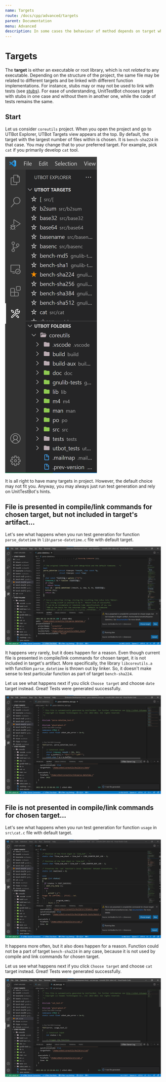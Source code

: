 ```yaml
---
name: Targets
route: /docs/cpp/advanced/targets
parent: Documentation
menu: Advanced
description: In some cases the behaviour of method depends on target which it is related to.
---
```


# Targets

The **target** is either an executable or root library, which is not *related* to any executable. Depending on the
structure of the project, the same file may be related to different targets and be linked with different function
implementations. For instance, stubs may or may not be used to link with tests (see [stubs](stubs)). For ease of
understanding, UnitTestBot chooses target with stubs in one case and without them in another one, while the code of
tests remains the same.

## Start

Let us consider `coreutils` project. When you open the project and go to UTBot Explorer, UTBot Targets view appears at
the top. By default, the target with the largest number of files within is chosen. It is `bench-sha224` in that case.
You may change that to your preferred target. For example, pick `cat` if you primarily develop `cat` tool.

![targetsExplorerViewImg](https://github.com/UnitTestBot/unittestbot.github.io/raw/source/resources/images/targetsExplorerView.png)

It is all right to have many targets in project. However, the default choice may not fit you. Anyway, you may always
just run test generation and rely on UnitTestBot's hints.

## File is presented in compile/link commands for chosen target, but not included in target's artifact...

Let's see what happens when you run test generation for function `parse_datetime` in `lib\parse-datetime.c` file with
default target.

![targetsFileNotPresentedInArtifactImg](https://github.com/UnitTestBot/unittestbot.github.io/raw/source/resources/images/targetsFileNotPresentedInArtifact.png)

It happens very rarely, but it does happen for a reason. Even though current file is presented in compile/link commands
for chosen target, it is not included in target's artifact. More specifically, the library `libcoreutils.a` with
function `parse_datetime` is thrown out by linker. So, it doesn't make sense to test particular function as part of
target `bench-sha224`.

Let us see what happens next if you click `Choose target` and choose `date` target instead. Great! Tests were generated
successfully.

![targetsTestsForDateGeneratedImg](https://github.com/UnitTestBot/unittestbot.github.io/raw/source/resources/images/targetsTestsForDateGenerated.png)

## File is not presented in compile/link commands for chosen target...

Let's see what happens when you run test generation for function `usage` in `src\cat.c` file with default target.

![targetsFileNotPresentedInCommandsImg](https://github.com/UnitTestBot/unittestbot.github.io/raw/source/resources/images/targetsFileNotPresentedInCommands.png)

It happens more often, but it also does happen for a reason. Function could not be a part of target `bench-sha224` in
any case, because it is not used by compile and link commands for chosen target.

Let us see what happens next if you click `Choose target` and choose `cat` target instead. Great! Tests were generated
successfully.

![targetsTestsForCatGeneratedImg](https://github.com/UnitTestBot/unittestbot.github.io/raw/source/resources/images/targetsTestsForCatGenerated.png)
